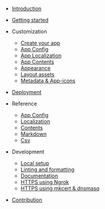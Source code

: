 <!-- docs/_sidebar.md -->

- [Introduction](/)

- [Getting started](getting_started/index.md)

- Customization

  - [Create your app](customization/your_app.md)
  - [App Config](customization/app_config.md)
  - [App Localization](customization/localization.md)
  - [App Contents](customization/contents.md)
  - [Appearance](customization/appearance.md)
  - [Layout assets](customization/layout.md)
  - [Metadata & App-icons](customization/meta.md)

- [Deployment](deployment/index.md)

- Reference

  - [App Config](reference/app_config/index.md)
  - [Localization](reference/localization/index.md)
  - [Contents](reference/contents/index.md)
  - [Markdown](reference/markdown/index.md)
  - [Csv](reference/csv/index.md)

- Development

  - [Local setup](development/index.md)
  - [Linting and formatting](development/linting_and_formatting.md)
  - [Documentation](development/documentation.md)
  - [HTTPS using Ngrok](development/enable_hmr_for_ngrok.md)
  - [HTTPS using mkcert & dnsmasq](development/locally_trusted_development_certificates.md)

- [Contribution](contribution.md)
